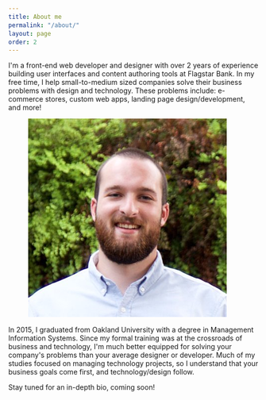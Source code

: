 ```yaml
---
title: About me
permalink: "/about/"
layout: page
order: 2
---
```


I'm a front-end web developer and designer with over 2 years of experience building user interfaces and content authoring tools at Flagstar Bank. In my free time, I help small-to-medium sized companies solve their business problems with design and technology. These problems include: e-commerce stores, custom web apps, landing page design/development, and more!

<figure class="right">
	<img src="/images/bryan-king.jpg" alt="Bryan King">
</figure>

In 2015, I graduated from Oakland University with a degree in Management Information Systems. Since my formal training was at the crossroads of business and technology, I'm much better equipped for solving your company's problems than your average designer or developer. Much of my studies focused on managing technology projects, so I understand that your business goals come first, and technology/design follow.

Stay tuned for an in-depth bio, coming soon!

